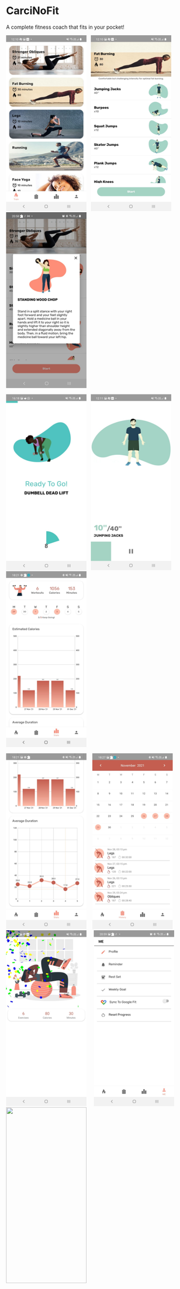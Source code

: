 # CarciNoFit
A complete fitness coach that fits in your pocket!



<img src="https://github.com/chhabrarhea/CarciNoFit/blob/main/Screenshots/routines-list.jpeg" width="220" height="480">&nbsp;&nbsp;&nbsp;<img src="https://github.com/chhabrarhea/CarciNoFit/blob/main/Screenshots/routine-list.jpeg" width="220" height="480">&nbsp;&nbsp;&nbsp;<img src="https://github.com/chhabrarhea/CarciNoFit/blob/main/Screenshots/exercise-detail.jpeg" width="220" height="480">&nbsp;&nbsp;&nbsp;

<img src="https://github.com/chhabrarhea/CarciNoFit/blob/main/Screenshots/exercise.jpeg" width="220" height="480">&nbsp;&nbsp;&nbsp;<img src="https://github.com/chhabrarhea/CarciNoFit/blob/main/Screenshots/timer.jpeg" width="220" height="480">&nbsp;&nbsp;&nbsp;<img src="https://github.com/chhabrarhea/CarciNoFit/blob/main/Screenshots/stats-1.jpeg" width="220" height="480">&nbsp;&nbsp;&nbsp;

<img src="https://github.com/chhabrarhea/CarciNoFit/blob/main/Screenshots/stats-2.jpeg" width="220" height="480">
&nbsp;&nbsp;&nbsp;<img src="https://github.com/chhabrarhea/CarciNoFit/blob/main/Screenshots/history.jpeg" width="220" height="480">
&nbsp;&nbsp;&nbsp;<img src="https://github.com/chhabrarhea/CarciNoFit/blob/main/Screenshots/Routine-finished.jpeg" width="220" height="480">
&nbsp;&nbsp;&nbsp;

<img src="https://github.com/chhabrarhea/CarciNoFit/blob/main/Screenshots/profile.jpeg" width="220" height="480">
&nbsp;&nbsp;&nbsp;<img src="https://github.com/chhabrarhea/CarciNoFit/blob/main/Screenshots/reminders.jpeg" width="220" height="480">

